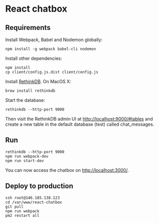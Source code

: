 # React chatbox

## Requirements

Install Webpack, Babel and Nodemon globally:
```
npm install -g webpack babel-cli nodemon
```

Install other dependencies:
```
npm install
cp client/config.js.dist client/config.js
```

Install [RethinkDB](https://www.rethinkdb.com/docs/install/). On MacOS X:
```
brew install rethinkdb
```
Start the database:
```
rethinkdb --http-port 9000
```
Then visit the RethinkDB admin UI at [http://localhost:9000/#tables](http://localhost:9000/#tables) and create a new table in the default database (test) called chat_messages.

## Run

```
rethinkdb --http-port 9000
npm run webpack-dev
npm run start-dev
```
You can now access the chatbox on [http://localhost:3000/](http://localhost:3000/).

## Deploy to production

```
ssh root@146.185.138.123
cd /var/www/react-chatbox
git pull
npm run webpack
pm2 restart all
```
